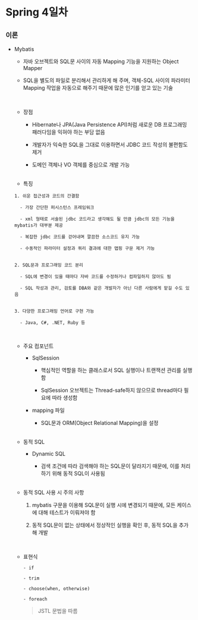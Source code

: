 # Spring 4일차

## **`이론`**

- Mybatis

  - 자바 오브젝트와 SQL문 사이의 자동 Mapping 기능을 지원하는 Object Mapper

  - SQL을 별도의 파일로 분리해서 관리하게 해 주며, 객체-SQL 사이의 파라미터 Mapping 작업을 자동으로 해주기 때문에 많은 인기를 얻고 있는 기술

  <br />

  - 장점

    - Hibernate나 JPA(Java Persistence API)처럼 새로운 DB 프로그래밍 패러다임을 익혀야 하는 부담 없음

    - 개발자가 익숙한 SQL을 그대로 이용하면서 JDBC 코드 작성의 불편함도 제거

    - 도메인 객체나 VO 객체를 중심으로 개발 가능

  <br />

  - 특징

  ```
  1. 쉬운 접근성과 코드의 간결함

    - 가장 간단한 퍼시스턴스 프레임워크

    - xml 형태로 서술된 jdbc 코드라고 생각해도 될 만큼 jdbc의 모든 기능을 mybatis가 대부분 제공

    - 복잡한 jdbc 코드를 걷어내며 깔끔한 소스코드 유지 가능

    - 수동적인 파라미터 설정과 쿼리 결과에 대한 맵핑 구문 제거 가능


  2. SQL문과 프로그래밍 코드 분리

    - SQL에 변경이 있을 때마다 자바 코드를 수정하거나 컴파일하지 않아도 됨

    - SQL 작성과 관리, 검토를 DBA와 같은 개발자가 아닌 다른 사람에게 맡길 수도 있음


  3. 다양한 프로그래밍 언어로 구현 가능

    - Java, C#, .NET, Ruby 등
  ```

  <br />

  - 주요 컴포넌트

    - SqlSession

      - 핵심적인 역할을 하는 클래스로서 SQL 실행이나 트랜잭션 관리를 실행함

      - SqlSession 오브젝트는 Thread-safe하지 않으므로 thread마다 필요에 따라 생성함

    - mapping 파일

      - SQL문과 ORM(Object Relational Mapping)을 설정

  <br />

  - 동적 SQL

    - Dynamic SQL

      - 검색 조건에 따라 검색해야 하는 SQL문이 달라지기 때문에, 이를 처리하기 위해 동적 SQL이 사용됨

  <br />

  - 동적 SQL 사용 시 주의 사항

    1. mybatis 구문을 이용해 SQL문이 실행 시에 변경되기 때문에, 모든 케이스에 대해 테스트가 이뤄져야 함

    2. 동적 SQL문이 없는 상태에서 정상적인 실행을 확인 후, 동적 SQL을 추가해 개발

  <br />

  - 표현식

    ```
    - if

    - trim

    - choose(when, otherwise)

    - foreach
    ```

    > JSTL 문법을 따름
